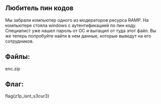## Любитель пин кодов
Мы забрали компьютер одного из модераторов ресурса RAMP. На компьютере стояла windows с аутентификацией по пин коду. Специалист уже нашел пароль от ОС и вытащил от туда этот файл. Вы же теперь попробуйте найти в нем данные, которые выведут на его сотрудников.

## Файлы:
enc.zip

## Флаг:
flag{z1p_isnt_s3cur3} 